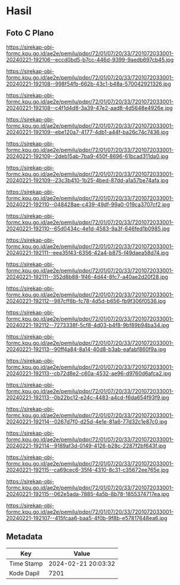 # Hasil

## Foto C Plano

https://sirekap-obj-formc.kpu.go.id/ae2e/pemilu/pdpr/72/01/07/20/33/7201072033001-20240221-192106--eccd0bd5-b7cc-446d-9399-9aedb697cb45.jpg

https://sirekap-obj-formc.kpu.go.id/ae2e/pemilu/pdpr/72/01/07/20/33/7201072033001-20240221-192108--998f54fb-662b-43c1-b48a-570042921326.jpg

https://sirekap-obj-formc.kpu.go.id/ae2e/pemilu/pdpr/72/01/07/20/33/7201072033001-20240221-192108--c4f1d4d8-3a39-47e2-aad8-4d5648e4926e.jpg

https://sirekap-obj-formc.kpu.go.id/ae2e/pemilu/pdpr/72/01/07/20/33/7201072033001-20240221-192109--ebe120a7-4177-4db1-a44f-ba26c74c7436.jpg

https://sirekap-obj-formc.kpu.go.id/ae2e/pemilu/pdpr/72/01/07/20/33/7201072033001-20240221-192109--2deb15ab-7ba9-450f-8696-61bcad311da0.jpg

https://sirekap-obj-formc.kpu.go.id/ae2e/pemilu/pdpr/72/01/07/20/33/7201072033001-20240221-192109--23c3b410-1b25-4bed-87dd-a1a57be74afa.jpg

https://sirekap-obj-formc.kpu.go.id/ae2e/pemilu/pdpr/72/01/07/20/33/7201072033001-20240221-192110--048428ae-c439-49df-99a0-019ca3707cf2.jpg

https://sirekap-obj-formc.kpu.go.id/ae2e/pemilu/pdpr/72/01/07/20/33/7201072033001-20240221-192110--65d0434c-4e1d-4583-9a3f-646fed1b0985.jpg

https://sirekap-obj-formc.kpu.go.id/ae2e/pemilu/pdpr/72/01/07/20/33/7201072033001-20240221-192111--eea35f43-6356-42a4-b875-f49daea58d74.jpg

https://sirekap-obj-formc.kpu.go.id/ae2e/pemilu/pdpr/72/01/07/20/33/7201072033001-20240221-192111--352d8b88-1f46-4d44-8fc7-a40ae2d20f28.jpg

https://sirekap-obj-formc.kpu.go.id/ae2e/pemilu/pdpr/72/01/07/20/33/7201072033001-20240221-192112--987cff8b-fc78-4d5d-b656-fb9f306f0536.jpg

https://sirekap-obj-formc.kpu.go.id/ae2e/pemilu/pdpr/72/01/07/20/33/7201072033001-20240221-192112--7273338f-5cf8-4d03-b4f8-9bf89b94ba34.jpg

https://sirekap-obj-formc.kpu.go.id/ae2e/pemilu/pdpr/72/01/07/20/33/7201072033001-20240221-192113--90ff4a84-8a14-40d8-b3ab-eafabf860f9a.jpg

https://sirekap-obj-formc.kpu.go.id/ae2e/pemilu/pdpr/72/01/07/20/33/7201072033001-20240221-192113--cb72d8e2-c60a-4532-ae96-d9760d6afca2.jpg

https://sirekap-obj-formc.kpu.go.id/ae2e/pemilu/pdpr/72/01/07/20/33/7201072033001-20240221-192113--0b22bc12-e24c-4483-a4cd-f6da654f93f9.jpg

https://sirekap-obj-formc.kpu.go.id/ae2e/pemilu/pdpr/72/01/07/20/33/7201072033001-20240221-192114--0267d7f0-d25d-4e1e-81a6-77d32c1e87c0.jpg

https://sirekap-obj-formc.kpu.go.id/ae2e/pemilu/pdpr/72/01/07/20/33/7201072033001-20240221-192114--9189af3d-0149-4126-b28c-2287f2bf643f.jpg

https://sirekap-obj-formc.kpu.go.id/ae2e/pemilu/pdpr/72/01/07/20/33/7201072033001-20240221-192115--ca69cec6-35f4-4310-8c31-c35672ee765e.jpg

https://sirekap-obj-formc.kpu.go.id/ae2e/pemilu/pdpr/72/01/07/20/33/7201072033001-20240221-192115--062e5ada-7885-4a5b-8b78-1855374717ea.jpg

https://sirekap-obj-formc.kpu.go.id/ae2e/pemilu/pdpr/72/01/07/20/33/7201072033001-20240221-192107--415fcaa6-baa5-4f0b-9f8b-e57817648ea6.jpg


## Metadata

| Key        | Value               |
| ---------- | ------------------- |
| Time Stamp | 2024-02-21 20:03:32 |
| Kode Dapil | 7201                |



